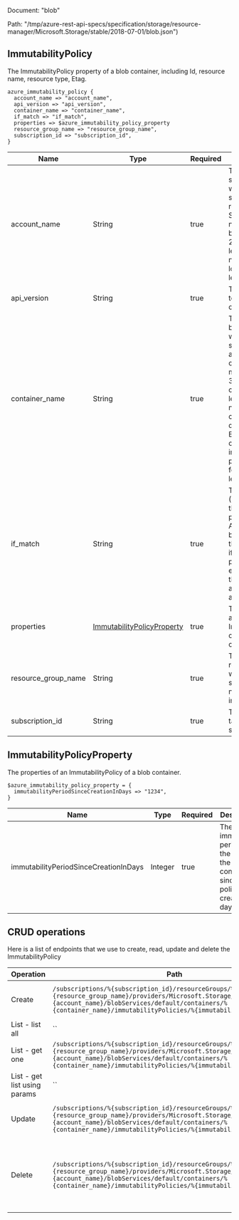 Document: "blob"


Path: "/tmp/azure-rest-api-specs/specification/storage/resource-manager/Microsoft.Storage/stable/2018-07-01/blob.json")

## ImmutabilityPolicy

The ImmutabilityPolicy property of a blob container, including Id, resource name, resource type, Etag.

```puppet
azure_immutability_policy {
  account_name => "account_name",
  api_version => "api_version",
  container_name => "container_name",
  if_match => "if_match",
  properties => $azure_immutability_policy_property
  resource_group_name => "resource_group_name",
  subscription_id => "subscription_id",
}
```

| Name        | Type           | Required       | Description       |
| ------------- | ------------- | ------------- | ------------- |
|account_name | String | true | The name of the storage account within the specified resource group. Storage account names must be between 3 and 24 characters in length and use numbers and lower-case letters only. |
|api_version | String | true | The API version to use for this operation. |
|container_name | String | true | The name of the blob container within the specified storage account. Blob container names must be between 3 and 63 characters in length and use numbers, lower-case letters and dash (-) only. Every dash (-) character must be immediately preceded and followed by a letter or number. |
|if_match | String | true | The entity state (ETag) version of the immutability policy to update. A value of '*' can be used to apply the operation only if the immutability policy already exists. If omitted, this operation will always be applied. |
|properties | [ImmutabilityPolicyProperty](#immutabilitypolicyproperty) | true | The properties of an ImmutabilityPolicy of a blob container. |
|resource_group_name | String | true | The name of the resource group within the user's subscription. The name is case insensitive. |
|subscription_id | String | true | The ID of the target subscription. |
        
## ImmutabilityPolicyProperty

The properties of an ImmutabilityPolicy of a blob container.

```puppet
$azure_immutability_policy_property = {
  immutabilityPeriodSinceCreationInDays => "1234",
}
```

| Name        | Type           | Required       | Description       |
| ------------- | ------------- | ------------- | ------------- |
|immutabilityPeriodSinceCreationInDays | Integer | true | The immutability period for the blobs in the container since the policy creation, in days. |



## CRUD operations

Here is a list of endpoints that we use to create, read, update and delete the ImmutabilityPolicy

| Operation | Path | Verb | Description | OperationID |
| ------------- | ------------- | ------------- | ------------- | ------------- |
|Create|`/subscriptions/%{subscription_id}/resourceGroups/%{resource_group_name}/providers/Microsoft.Storage/storageAccounts/%{account_name}/blobServices/default/containers/%{container_name}/immutabilityPolicies/%{immutability_policy_name}`|Put|Creates or updates an unlocked immutability policy. ETag in If-Match is honored if given but not required for this operation.|BlobContainers_CreateOrUpdateImmutabilityPolicy|
|List - list all|``||||
|List - get one|`/subscriptions/%{subscription_id}/resourceGroups/%{resource_group_name}/providers/Microsoft.Storage/storageAccounts/%{account_name}/blobServices/default/containers/%{container_name}/immutabilityPolicies/%{immutability_policy_name}`|Get|Gets the existing immutability policy along with the corresponding ETag in response headers and body.|BlobContainers_GetImmutabilityPolicy|
|List - get list using params|``||||
|Update|`/subscriptions/%{subscription_id}/resourceGroups/%{resource_group_name}/providers/Microsoft.Storage/storageAccounts/%{account_name}/blobServices/default/containers/%{container_name}/immutabilityPolicies/%{immutability_policy_name}`|Put|Creates or updates an unlocked immutability policy. ETag in If-Match is honored if given but not required for this operation.|BlobContainers_CreateOrUpdateImmutabilityPolicy|
|Delete|`/subscriptions/%{subscription_id}/resourceGroups/%{resource_group_name}/providers/Microsoft.Storage/storageAccounts/%{account_name}/blobServices/default/containers/%{container_name}/immutabilityPolicies/%{immutability_policy_name}`|Delete|Aborts an unlocked immutability policy. The response of delete has immutabilityPeriodSinceCreationInDays set to 0. ETag in If-Match is required for this operation. Deleting a locked immutability policy is not allowed, only way is to delete the container after deleting all blobs inside the container.|BlobContainers_DeleteImmutabilityPolicy|

